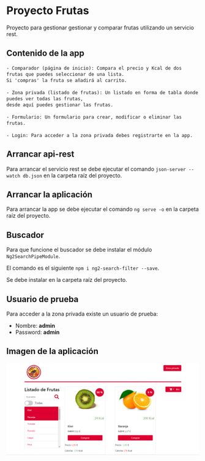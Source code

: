 # Proyecto Frutas

Proyecto para gestionar gestionar y comparar frutas utilizando un servicio rest.

## Contenido de la app
    - Comparador (página de inicio): Compara el precio y Kcal de dos frutas que puedes seleccionar de una lista. 
    Si 'compras' la fruta se añadirá al carrito.

    - Zona privada (listado de frutas): Un listado en forma de tabla donde puedes ver todas las frutas, 
    desde aquí puedes gestionar las frutas.

    - Formulario: Un formulario para crear, modificar o eliminar las frutas.

    - Login: Para acceder a la zona privada debes registrarte en la app.


## Arrancar api-rest

Para arrancar el servicio rest se debe ejecutar el comando `json-server --watch db.json` en la carpeta raíz del proyecto.

## Arrancar la aplicación

Para arrancar la app se debe ejecutar el comando `ng serve -o` en la carpeta raíz del proyecto.

## Buscador
Para que funcione el buscador se debe instalar el módulo `Ng2SearchPipeModule`.

El comando es el siguiente `npm i ng2-search-filter --save`.

Se debe instalar en la carpeta raíz del proyecto.

## Usuario de prueba
Para acceder a la zona privada existe un usuario de prueba:

- Nombre: **admin**
- Password: **admin**

## Imagen de la aplicación
![Imagen de portada de la app](https://github.com/adriangarciasantos/proyecto-frutas/blob/master/src/assets/img/app-cover-img.PNG)


